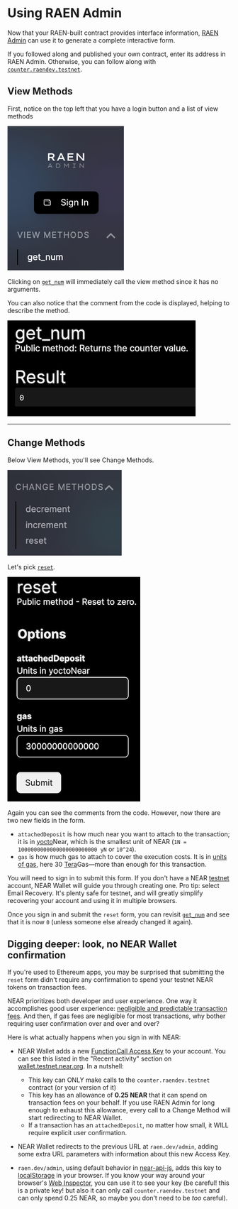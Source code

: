 # Using RAEN Admin

Now that your RAEN-built contract provides interface information, [RAEN Admin](https://raen.dev/admin) can use it to generate a complete interactive form.

If you followed along and published your own contract, enter its address in RAEN Admin. Otherwise, you can follow along with [`counter.raendev.testnet`](https://raen.dev/admin/#/counter.raendev.testnet).


## View Methods

First, notice on the top left that you have a login button and a list of view methods

![View Methods](images/view.png)


Clicking on [`get_num`](https://raen.dev/admin/#/counter.raendev.testnet/GetNum) will immediately call the view method since it has no arguments.

You can also notice that the comment from the code is displayed, helping to describe the method.

![Get Num](images/get_num.png)

---------------

## Change Methods

Below View Methods, you'll see Change Methods.

![Change Calls](images/change.png)

Let's pick [`reset`](https://raen.dev/admin/#/counter.raendev.testnet/Reset).


![reset](images/reset.png)


Again you can see the comments from the code. However, now there are two new fields in the form. 

- `attachedDeposit` is how much near you want to attach to the transaction; it is in [yocto](https://en.wikipedia.org/wiki/Yocto-)Near, which is the smallest unit of NEAR (`1N = 1000000000000000000000000 yN` or `10^24`).
- `gas` is how much gas to attach to cover the execution costs. It is in [units of gas](https://docs.near.org/docs/concepts/gas), here 30 [Tera](https://www.nanotech-now.com/metric-prefix-table.htm)Gas—more than enough for this transaction.

You will need to sign in to submit this form. If you don't have a NEAR [testnet](https://docs.near.org/docs/concepts/networks#testnet) account, NEAR Wallet will guide you through creating one. Pro tip: select Email Recovery. It's plenty safe for testnet, and will greatly simplify recovering your account and using it in multiple browsers.

Once you sign in and submit the `reset` form, you can revisit [`get_num`](https://raen.dev/admin/#/counter.raendev.testnet/GetNum) and see that it is now `0` (unless someone else already changed it again).

## Digging deeper: look, no NEAR Wallet confirmation

If you're used to Ethereum apps, you may be surprised that submitting the `reset` form didn't require any confirmation to spend your testnet NEAR tokens on transaction fees.

NEAR prioritizes both developer and user experience. One way it accomplishes good user experience: [negligible and predictable transaction fees](https://docs.near.org/docs/concepts/gas). And then, if gas fees are negligible for most transactions, why bother requiring user confirmation over and over and over?

Here is what actually happens when you sign in with NEAR:

- NEAR Wallet adds a new [FunctionCall Access Key](https://docs.near.org/docs/concepts/access-keys) to your account. You can see this listed in the "Recent activity" section on [wallet.testnet.near.org](https://wallet.testnet.near.org). In a nutshell:
  - This key can ONLY make calls to the `counter.raendev.testnet` contract (or your version of it)
  - This key has an allowance of **0.25 NEAR** that it can spend on transaction fees on your behalf. If you use RAEN Admin for long enough to exhaust this allowance, every call to a Change Method will start redirecting to NEAR Wallet.
  - If a transaction has an `attachedDeposit`, no matter how small, it WILL require explicit user confirmation.

- NEAR Wallet redirects to the previous URL at `raen.dev/admin`, adding some extra URL parameters with information about this new Access Key.

- `raen.dev/admin`, using default behavior in [near-api-js](https://docs.near.org/docs/api/javascript-library), adds this key to [localStorage](https://developer.mozilla.org/en-US/docs/Web/API/Window/localStorage) in your browser. If you know your way around your browser's [Web Inspector](https://developer.chrome.com/docs/devtools/storage/localstorage/), you can use it to see your key (be careful! this is a private key! but also it can only call `counter.raendev.testnet` and can only spend 0.25 NEAR, so maybe you don't need to be _too_ careful).
